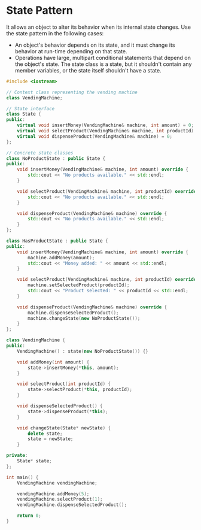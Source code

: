 # State Pattern
It allows an object to alter its behavior when its internal state changes.
Use the state pattern in the following cases:
* An object's behavior depends on its state, and it must change its behavior at run-time
  depending on that state.
* Operations have large, multipart conditional statements that depend on the object's
  state.
The state class is a state, but it shouldn't contain any member variables, or the state
itself shouldn't have a state.

```cpp
#include <iostream>

// Context class representing the vending machine
class VendingMachine;

// State interface
class State {
public:
    virtual void insertMoney(VendingMachine& machine, int amount) = 0;
    virtual void selectProduct(VendingMachine& machine, int productId) = 0;
    virtual void dispenseProduct(VendingMachine& machine) = 0;
};

// Concrete state classes
class NoProductState : public State {
public:
    void insertMoney(VendingMachine& machine, int amount) override {
        std::cout << "No products available." << std::endl;
    }

    void selectProduct(VendingMachine& machine, int productId) override {
        std::cout << "No products available." << std::endl;
    }

    void dispenseProduct(VendingMachine& machine) override {
        std::cout << "No products available." << std::endl;
    }
};

class HasProductState : public State {
public:
    void insertMoney(VendingMachine& machine, int amount) override {
        machine.addMoney(amount);
        std::cout << "Money added: " << amount << std::endl;
    }

    void selectProduct(VendingMachine& machine, int productId) override {
        machine.setSelectedProduct(productId);
        std::cout << "Product selected: " << productId << std::endl;
    }

    void dispenseProduct(VendingMachine& machine) override {
        machine.dispenseSelectedProduct();
        machine.changeState(new NoProductState());
    }
};

class VendingMachine {
public:
    VendingMachine() : state(new NoProductState()) {}

    void addMoney(int amount) {
        state->insertMoney(*this, amount);
    }

    void selectProduct(int productId) {
        state->selectProduct(*this, productId);
    }

    void dispenseSelectedProduct() {
        state->dispenseProduct(*this);
    }

    void changeState(State* newState) {
        delete state;
        state = newState;
    }

private:
    State* state;
};

int main() {
    VendingMachine vendingMachine;

    vendingMachine.addMoney(5);
    vendingMachine.selectProduct(1);
    vendingMachine.dispenseSelectedProduct();

    return 0;
}
```
